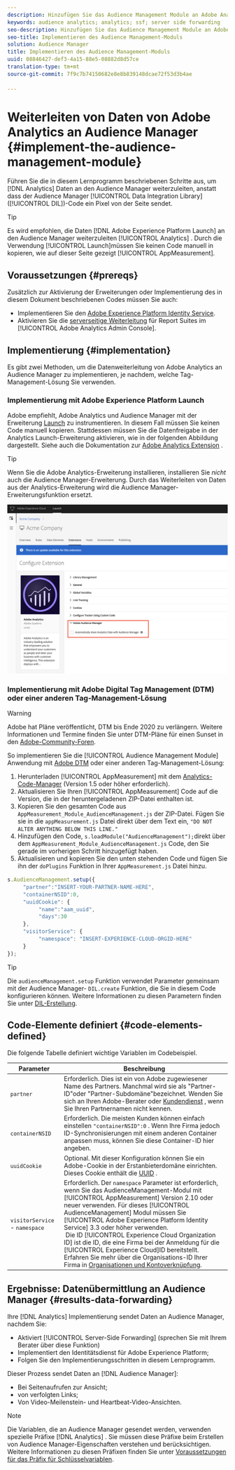 ```yaml
---
description: Hinzufügen Sie das Audience Management Module an Adobe Analytics AppMeasurement, um Analytics-Daten an Audience Manager weiterzuleiten, anstatt dass der Audience Manager Data Integration Library (DIL)-Code ein Pixel von der Seite sendet.
keywords: audience analytics; analytics; ssf; server side forwarding
seo-description: Hinzufügen Sie das Audience Management Module an Adobe Analytics AppMeasurement, um Analytics-Daten an Audience Manager weiterzuleiten, anstatt dass der Audience Manager Data Integration Library (DIL)-Code ein Pixel von der Seite sendet.
seo-title: Implementieren des Audience Management-Moduls
solution: Audience Manager
title: Implementieren des Audience Management-Moduls
uuid: 08846427-def3-4a15-88e5-08882d8d57ce
translation-type: tm+mt
source-git-commit: 7f9c7b74150682e8e8b839148dcae72f53d3b4ae

---
```



# Weiterleiten von Daten von Adobe Analytics an Audience Manager {#implement-the-audience-management-module}

Führen Sie die in diesem Lernprogramm beschriebenen Schritte aus, um [!DNL Analytics] Daten an den Audience Manager weiterzuleiten, anstatt dass der Audience Manager [!UICONTROL Data Integration Library] ([!UICONTROL DIL])-Code ein Pixel von der Seite sendet.

>[!TIP]
>
>Es wird empfohlen, die Daten [!DNL Adobe Experience Platform Launch] an den Audience Manager weiterzuleiten [!UICONTROL Analytics] . Durch die Verwendung [!UICONTROL Launch]müssen Sie keinen Code manuell in kopieren, wie auf dieser Seite gezeigt [!UICONTROL AppMeasurement].

## Voraussetzungen {#prereqs}

Zusätzlich zur Aktivierung der Erweiterungen oder Implementierung des in diesem Dokument beschriebenen Codes müssen Sie auch:

* Implementieren Sie den [Adobe Experience Platform Identity Service](https://marketing.adobe.com/resources/help/en_US/mcvid/).
* Aktivieren Sie die [serverseitige Weiterleitung](https://docs.adobe.com/help/en/analytics/admin/admin-tools/server-side-forwarding/ssf.html) für Report Suites im [!UICONTROL Adobe Analytics Admin Console].

## Implementierung {#implementation}

Es gibt zwei Methoden, um die Datenweiterleitung von Adobe Analytics an Audience Manager zu implementieren, je nachdem, welche Tag-Management-Lösung Sie verwenden.

### Implementierung mit Adobe Experience Platform Launch

Adobe empfiehlt, Adobe Analytics und Audience Manager mit der Erweiterung [Launch](https://docs.adobe.com/content/help/en/launch/using/overview.html) zu instrumentieren. In diesem Fall müssen Sie keinen Code manuell kopieren. Stattdessen müssen Sie die Datenfreigabe in der Analytics Launch-Erweiterung aktivieren, wie in der folgenden Abbildung dargestellt. Siehe auch die Dokumentation zur [Adobe Analytics Extension](https://docs.adobe.com/content/help/en/launch/using/extensions-ref/adobe-extension/analytics-extension/overview.html#adobe-audience-manager) .

>[!TIP]
>
>Wenn Sie die Adobe Analytics-Erweiterung installieren, installieren Sie *nicht* auch die Audience Manager-Erweiterung. Durch das Weiterleiten von Daten aus der Analytics-Erweiterung wird die Audience Manager-Erweiterungsfunktion ersetzt.

![So aktivieren Sie die Datenfreigabe von der Adobe Analytics-Erweiterung auf Audience Manager](/help/using/integration/assets/analytics-to-aam.png)

### Implementierung mit Adobe Digital Tag Management (DTM) oder einer anderen Tag-Management-Lösung


>[!WARNING]
>
>Adobe hat Pläne veröffentlicht, DTM bis Ende 2020 zu verlängern. Weitere Informationen und Termine finden Sie unter DTM-Pläne für einen Sunset in den [Adobe-Community-Foren](https://forums.adobe.com/community/experience-cloud/platform/launch/blog/2018/10/05/dtm-plans-for-a-sunset).

So implementieren Sie die [!UICONTROL Audience Management Module] Anwendung mit [Adobe DTM](https://docs.adobe.com/content/help/en/dtm/using/dtm-home.html) oder einer anderen Tag-Management-Lösung:

1. Herunterladen [!UICONTROL AppMeasurement] mit dem [Analytics-Code-Manager](https://marketing.adobe.com/resources/help/en_US/reference/code_manager_admin.html) (Version 1.5 oder höher erforderlich).
1. Aktualisieren Sie Ihren [!UICONTROL AppMeasurement] Code auf die Version, die in der heruntergeladenen ZIP-Datei enthalten ist.
1. Kopieren Sie den gesamten Code aus `AppMeasurement_Module_AudienceManagement.js` der ZIP-Datei. Fügen Sie sie in die `appMeasurement.js` Datei direkt über dem Text ein, `"DO NOT ALTER ANYTHING BELOW THIS LINE."`
1. Hinzufügen den Code, `s.loadModule("AudienceManagement");`direkt über dem `AppMeasurement_Module_AudienceManagement.js` Code, den Sie gerade im vorherigen Schritt hinzugefügt haben.
1. Aktualisieren und kopieren Sie den unten stehenden Code und fügen Sie ihn der `doPlugins` Funktion in Ihrer `AppMeasurement.js` Datei hinzu.

```js
s.AudienceManagement.setup({ 
     "partner":"INSERT-YOUR-PARTNER-NAME-HERE", 
     "containerNSID":0, 
     "uuidCookie": { 
          "name":"aam_uuid", 
          "days":30
     },
     "visitorService": {
          "namespace": "INSERT-EXPERIENCE-CLOUD-ORGID-HERE" 
     } 
});
```

>[!TIP]
>
>Die `audienceManagement.setup` Funktion verwendet Parameter gemeinsam mit der Audience Manager- `DIL.create` Funktion, die Sie in diesem Code konfigurieren können. Weitere Informationen zu diesen Parametern finden Sie unter [DIL-Erstellung](../../dil/dil-class-overview/dil-create.md#dil-create).

## Code-Elemente definiert {#code-elements-defined}

Die folgende Tabelle definiert wichtige Variablen im Codebeispiel.

| Parameter | Beschreibung |
|--- |--- |
| `partner` | Erforderlich. Dies ist ein von Adobe zugewiesener Name des Partners. Manchmal wird sie als &quot;Partner-ID&quot;oder &quot;Partner-Subdomäne&quot;bezeichnet.  Wenden Sie sich an Ihren Adobe-Berater oder [Kundendienst](https://helpx.adobe.com/marketing-cloud/contact-support.html) , wenn Sie Ihren Partnernamen nicht kennen. |
| `containerNSID` | Erforderlich. Die meisten Kunden können einfach einstellen `"containerNSID":0` . Wenn Ihre Firma jedoch ID-Synchronisierungen mit einem anderen Container anpassen muss, können Sie diese Container-ID hier angeben. |
| `uuidCookie` | Optional. Mit dieser Konfiguration können Sie ein Adobe-Cookie in der Erstanbieterdomäne einrichten. Dieses Cookie enthält die [UUID](../../reference/ids-in-aam.md) . |
| `visitorService` - `namespace` | Erforderlich. Der `namespace` Parameter ist erforderlich, wenn Sie das AudienceManagement-Modul mit [!UICONTROL AppMeasurement] Version 2.10 oder neuer verwenden. Für dieses [!UICONTROL AudienceManagement] Modul müssen Sie [!UICONTROL Adobe Experience Platform Identity Service] 3.3 oder höher verwenden. <br> Die ID [!UICONTROL Experience Cloud Organization ID] ist die ID, die eine Firma bei der Anmeldung für die [!UICONTROL Experience Cloud]ID bereitstellt. Erfahren Sie mehr über die Organisations-ID Ihrer Firma in [Organisationen und Kontoverknüpfung](https://marketing.adobe.com/resources/help/en_US/mcloud/organizations.html). |

## Ergebnisse: Datenübermittlung an Audience Manager {#results-data-forwarding}

Ihre [!DNL Analytics] Implementierung sendet Daten an Audience Manager, nachdem Sie:

* Aktiviert [!UICONTROL Server-Side Forwarding] (sprechen Sie mit Ihrem Berater über diese Funktion)
* Implementiert den Identitätsdienst für Adobe Experience Platform;
* Folgen Sie den Implementierungsschritten in diesem Lernprogramm.

Dieser Prozess sendet Daten an [!DNL Audience Manager]:

* Bei Seitenaufrufen zur Ansicht;
* von verfolgten Links;
* Von Video-Meilenstein- und Heartbeat-Video-Ansichten.

>[!NOTE]
>
>Die Variablen, die an Audience Manager gesendet werden, verwenden spezielle Präfixe [!DNL Analytics] . Sie müssen diese Präfixe beim Erstellen von Audience Manager-Eigenschaften verstehen und berücksichtigen. Weitere Informationen zu diesen Präfixen finden Sie unter [Voraussetzungen für das Präfix für Schlüsselvariablen](../../features/traits/trait-variable-prefixes.md).